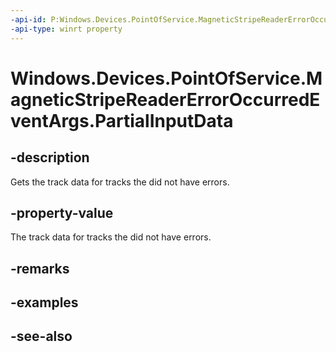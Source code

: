 ```yaml
---
-api-id: P:Windows.Devices.PointOfService.MagneticStripeReaderErrorOccurredEventArgs.PartialInputData
-api-type: winrt property
---
```


<!-- Property syntax
public Windows.Devices.PointOfService.MagneticStripeReaderReport PartialInputData { get; }
-->

# Windows.Devices.PointOfService.MagneticStripeReaderErrorOccurredEventArgs.PartialInputData

## -description
Gets the track data for tracks the did not have errors.

## -property-value
The track data for tracks the did not have errors.

## -remarks

## -examples

## -see-also
